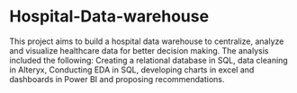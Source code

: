 # Hospital-Data-warehouse
This project aims to build a hospital data warehouse to centralize, analyze and visualize healthcare data for better decision making. The analysis included the following: Creating a relational database in SQL, data cleaning in Alteryx, Conducting EDA in SQL, developing charts in excel and  dashboards in Power BI and proposing  recommendations.  
